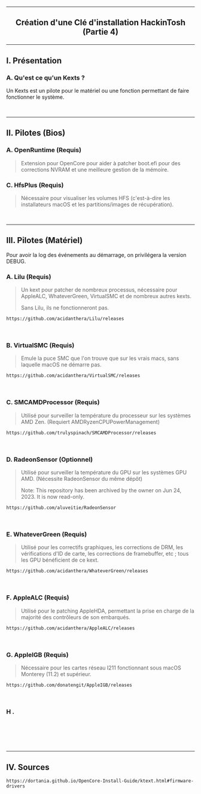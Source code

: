--------------------------------------------------------------------------------------------------------------------------
## <p align='center'> Création d'une Clé d'installation HackinTosh (Partie 4) </p>

--------------------------------------------------------------------------------------------------------------------------
## I. Présentation
### A. Qu'est ce qu'un Kexts ?
Un Kexts est un pilote pour le matériel ou une fonction permettant de faire fonctionner le système.


<br />

--------------------------------------------------------------------------------------------------------------------------
## II. Pilotes (Bios)
### A. OpenRuntime (Requis)
> Extension pour OpenCore pour aider à patcher boot.efi pour des corrections NVRAM et une meilleure gestion de la mémoire.

### C. HfsPlus (Requis)
> Nécessaire pour visualiser les volumes HFS (c'est-à-dire les installateurs macOS et les partitions/images de récupération).

<br />

--------------------------------------------------------------------------------------------------------------------------
## III. Pilotes (Matériel)
Pour avoir la log des événements au démarrage, on privilégera la version DEBUG.

### A. Lilu (Requis)
> Un kext pour patcher de nombreux processus, nécessaire pour AppleALC, WhateverGreen, VirtualSMC et de nombreux autres kexts.
>
> Sans Lilu, ils ne fonctionneront pas.
```
https://github.com/acidanthera/Lilu/releases
```

<br />

### B. VirtualSMC (Requis)
> Emule la puce SMC que l'on trouve que sur les vrais macs, sans laquelle macOS ne démarre pas.
```
https://github.com/acidanthera/VirtualSMC/releases
```

<br />

### C. SMCAMDProcessor (Requis)
> Utilisé pour surveiller la température du processeur sur les systèmes AMD Zen. (Requiert AMDRyzenCPUPowerManagement)
>
```
https://github.com/trulyspinach/SMCAMDProcessor/releases
```

<br />

### D. RadeonSensor (Optionnel)
> Utilisé pour surveiller la température du GPU sur les systèmes GPU AMD. (Nécessite RadeonSensor du même dépôt)
>
> Note: This repository has been archived by the owner on Jun 24, 2023. It is now read-only.
```
https://github.com/aluveitie/RadeonSensor
```

<br />

### E. WhateverGreen (Requis)
> Utilisé pour les correctifs graphiques, les corrections de DRM, les vérifications d'ID de carte, les corrections de framebuffer, etc ; tous les GPU bénéficient de ce kext.
```
https://github.com/acidanthera/WhateverGreen/releases
```

<br />

### F. AppleALC (Requis)
>  Utilisé pour le patching AppleHDA, permettant la prise en charge de la majorité des contrôleurs de son embarqués.

```
https://github.com/acidanthera/AppleALC/releases
```

<br />

### G. AppleIGB (Requis)
> Nécessaire pour les cartes réseau I211 fonctionnant sous macOS Monterey (11.2) et supérieur.
```
https://github.com/donatengit/AppleIGB/releases
```

<br />

### H .
>
```
```


















<br />
<br />
<br />

--------------------------------------------------------------------------------------------------------------------------
## IV. Sources
```
https://dortania.github.io/OpenCore-Install-Guide/ktext.html#firmware-drivers
```
